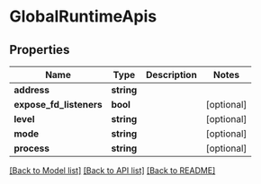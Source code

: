 # GlobalRuntimeApis

## Properties
Name | Type | Description | Notes
------------ | ------------- | ------------- | -------------
**address** | **string** |  | 
**expose_fd_listeners** | **bool** |  | [optional] 
**level** | **string** |  | [optional] 
**mode** | **string** |  | [optional] 
**process** | **string** |  | [optional] 

[[Back to Model list]](../../README.md#documentation-for-models) [[Back to API list]](../../README.md#documentation-for-api-endpoints) [[Back to README]](../../README.md)


